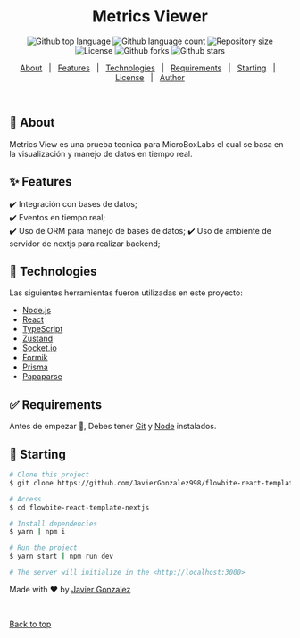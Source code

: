 
<h1 align="center">Metrics Viewer</h1>

<p align="center">
  <img alt="Github top language" src="https://img.shields.io/github/languages/top/JavierGonzalez998/nextjs-metrics-viewer?color=56BEB8">

  <img alt="Github language count" src="https://img.shields.io/github/languages/count/JavierGonzalez998/nextjs-metrics-viewer?color=56BEB8">

  <img alt="Repository size" src="https://img.shields.io/github/repo-size/JavierGonzalez998/nextjs-metrics-viewer?color=56BEB8">

  <img alt="License" src="https://img.shields.io/github/license/JavierGonzalez998/nextjs-metrics-viewer?color=56BEB8">

  <!-- <img alt="Github issues" src="https://img.shields.io/github/issues/{{YOUR_GITHUB_USERNAME}}/flowbite-react-template-nextjs?color=56BEB8" /> -->

  <img alt="Github forks" src="https://img.shields.io/github/forks/JavierGonzalez998/nextjs-metrics-viewer?color=56BEB8" />

  <img alt="Github stars" src="https://img.shields.io/github/stars/JavierGonzalez998/nextjs-metrics-viewer?color=56BEB8" />
</p>

<!-- Status -->

<!-- <h4 align="center"> 
	🚧  Flowbite React Template Nextjs 🚀 Under construction...  🚧
</h4> 

<hr> -->

<p align="center">
  <a href="#dart-about">About</a> &#xa0; | &#xa0; 
  <a href="#sparkles-features">Features</a> &#xa0; | &#xa0;
  <a href="#rocket-technologies">Technologies</a> &#xa0; | &#xa0;
  <a href="#white_check_mark-requirements">Requirements</a> &#xa0; | &#xa0;
  <a href="#checkered_flag-starting">Starting</a> &#xa0; | &#xa0;
  <a href="#memo-license">License</a> &#xa0; | &#xa0;
  <a href="https://github.com/JavierGonzalez998" target="_blank">Author</a>
</p>

<br>

## :dart: About ##

Metrics View es una prueba tecnica para MicroBoxLabs el cual se basa en la visualización y manejo de datos en tiempo real.

## :sparkles: Features ##

:heavy_check_mark:  Integración con bases de datos;\
:heavy_check_mark: Eventos en tiempo real;\
:heavy_check_mark: Uso de ORM para manejo de bases de datos;
:heavy_check_mark: Uso de ambiente de servidor de nextjs para realizar backend;

## :rocket: Technologies ##

Las siguientes herramientas fueron utilizadas en este proyecto:

- [Node.js](https://nodejs.org/en/)
- [React](https://pt-br.reactjs.org/)
- [TypeScript](https://www.typescriptlang.org/)
- [Zustand](https://zustand.docs.pmnd.rs/getting-started/introduction)
- [Socket.io](https://socket.io/)
- [Formik](https://formik.org/)
- [Prisma](https://www.prisma.io/)
- [Papaparse](https://www.papaparse.com/)

## :white_check_mark: Requirements ##

Antes de empezar :checkered_flag:, Debes tener [Git](https://git-scm.com) y [Node](https://nodejs.org/en/) instalados.

## :checkered_flag: Starting ##

```bash
# Clone this project
$ git clone https://github.com/JavierGonzalez998/flowbite-react-template-nextjs

# Access
$ cd flowbite-react-template-nextjs

# Install dependencies
$ yarn | npm i 

# Run the project
$ yarn start | npm run dev

# The server will initialize in the <http://localhost:3000>
```



Made with :heart: by <a href="https://github.com/JavierGonzalez998" target="_blank">Javier Gonzalez</a>

&#xa0;

<a href="#top">Back to top</a>
